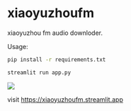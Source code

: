 # xiaoyuzhoufm
xiaoyuzhou fm audio downloder.

Usage:

```sh
pip install -r requirements.txt

streamlit run app.py
```

![](https://github.com/limboinf/xiaoyuzhoufm/blob/main/usage.png?raw=true)

visit https://xiaoyuzhoufm.streamlit.app
